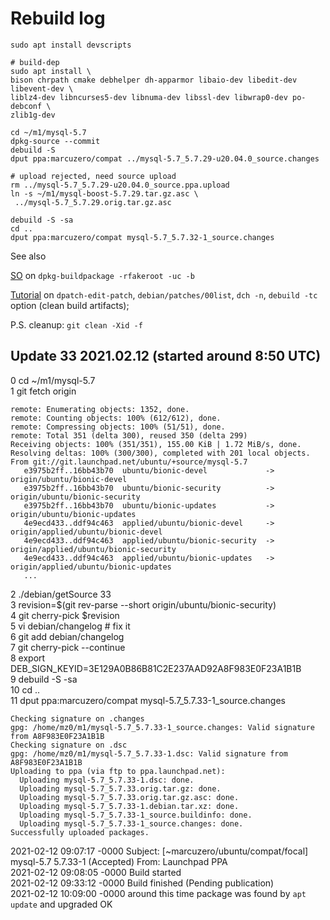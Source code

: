 # Rebuild log
```
sudo apt install devscripts

# build-dep
sudo apt install \
bison chrpath cmake debhelper dh-apparmor libaio-dev libedit-dev libevent-dev \
liblz4-dev libncurses5-dev libnuma-dev libssl-dev libwrap0-dev po-debconf \
zlib1g-dev

cd ~/m1/mysql-5.7
dpkg-source --commit
debuild -S
dput ppa:marcuzero/compat ../mysql-5.7_5.7.29-u20.04.0_source.changes

# upload rejected, need source upload
rm ../mysql-5.7_5.7.29-u20.04.0_source.ppa.upload
ln -s ~/m1/mysql-boost-5.7.29.tar.gz.asc \
 ../mysql-5.7_5.7.29.orig.tar.gz.asc

debuild -S -sa
cd ..
dput ppa:marcuzero/compat mysql-5.7_5.7.32-1_source.changes
```

See also

[SO](https://askubuntu.com/a/28373) on `dpkg-buildpackage -rfakeroot -uc -b`

[Tutorial](https://wiki.debian.org/BuildingTutorial) on `dpatch-edit-patch`, `debian/patches/00list`, `dch -n`, `debuild -tc` option (clean build artifacts);

P.S. cleanup: `git clean -Xid -f`

## Update 33 2021.02.12 (started around 8:50 UTC)
 0  cd ~/m1/mysql-5.7  
 1  git fetch origin  
```
remote: Enumerating objects: 1352, done.
remote: Counting objects: 100% (612/612), done.
remote: Compressing objects: 100% (51/51), done.
remote: Total 351 (delta 300), reused 350 (delta 299)
Receiving objects: 100% (351/351), 155.00 KiB | 1.72 MiB/s, done.
Resolving deltas: 100% (300/300), completed with 201 local objects.
From git://git.launchpad.net/ubuntu/+source/mysql-5.7
   e3975b2ff..16bb43b70  ubuntu/bionic-devel             -> origin/ubuntu/bionic-devel
   e3975b2ff..16bb43b70  ubuntu/bionic-security          -> origin/ubuntu/bionic-security
   e3975b2ff..16bb43b70  ubuntu/bionic-updates           -> origin/ubuntu/bionic-updates
   4e9ecd433..ddf94c463  applied/ubuntu/bionic-devel     -> origin/applied/ubuntu/bionic-devel
   4e9ecd433..ddf94c463  applied/ubuntu/bionic-security  -> origin/applied/ubuntu/bionic-security
   4e9ecd433..ddf94c463  applied/ubuntu/bionic-updates   -> origin/applied/ubuntu/bionic-updates
   ...
```
 2  ./debian/getSource 33  
 3  revision=$(git rev-parse --short origin/ubuntu/bionic-security)  
 4  git cherry-pick $revision  
 5  vi debian/changelog # fix it  
 6  git add debian/changelog  
 7  git cherry-pick --continue  
 8  export DEB_SIGN_KEYID=3E129A0B86B81C2E237AAD92A8F983E0F23A1B1B  
 9  debuild -S -sa  
10  cd ..  
11  dput ppa:marcuzero/compat mysql-5.7_5.7.33-1_source.changes  
```
Checking signature on .changes
gpg: /home/mz0/m1/mysql-5.7_5.7.33-1_source.changes: Valid signature from A8F983E0F23A1B1B
Checking signature on .dsc
gpg: /home/mz0/m1/mysql-5.7_5.7.33-1.dsc: Valid signature from A8F983E0F23A1B1B
Uploading to ppa (via ftp to ppa.launchpad.net):
  Uploading mysql-5.7_5.7.33-1.dsc: done.
  Uploading mysql-5.7_5.7.33.orig.tar.gz: done.
  Uploading mysql-5.7_5.7.33.orig.tar.gz.asc: done.
  Uploading mysql-5.7_5.7.33-1.debian.tar.xz: done.
  Uploading mysql-5.7_5.7.33-1_source.buildinfo: done.
  Uploading mysql-5.7_5.7.33-1_source.changes: done.
Successfully uploaded packages.
```
2021-02-12 09:07:17 -0000 Subject: [~marcuzero/ubuntu/compat/focal] mysql-5.7 5.7.33-1 (Accepted) From: Launchpad PPA  
2021-02-12 09:08:05 -0000 Build started  
2021-02-12 09:33:12 -0000 Build finished (Pending publication)  
2021-02-12 10:09:00 -0000 around this time package was found by `apt update` and upgraded OK  
